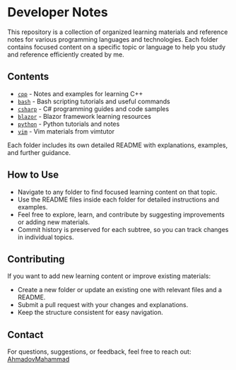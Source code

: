 # Developer Notes

This repository is a collection of organized learning materials and reference notes for various programming languages and technologies. Each folder contains focused content on a specific topic or language to help you study and reference efficiently created by me.

## Contents

- [`cpp`](./cpp) - Notes and examples for learning C++
- [`bash`](./bash) - Bash scripting tutorials and useful commands
- [`csharp`](./csharp) - C# programming guides and code samples
- [`blazor`](./blazor) - Blazor framework learning resources
- [`python`](./python) - Python tutorials and notes
- [`vim`](./vim) - Vim materials from vimtutor

Each folder includes its own detailed README with explanations, examples, and further guidance.

## How to Use

- Navigate to any folder to find focused learning content on that topic.
- Use the README files inside each folder for detailed instructions and examples.
- Feel free to explore, learn, and contribute by suggesting improvements or adding new materials.
- Commit history is preserved for each subtree, so you can track changes in individual topics.

## Contributing

If you want to add new learning content or improve existing materials:

- Create a new folder or update an existing one with relevant files and a README.
- Submit a pull request with your changes and explanations.
- Keep the structure consistent for easy navigation.

## Contact

For questions, suggestions, or feedback, feel free to reach out: [AhmadovMahammad](https://github.com/AhmadovMahammad)
